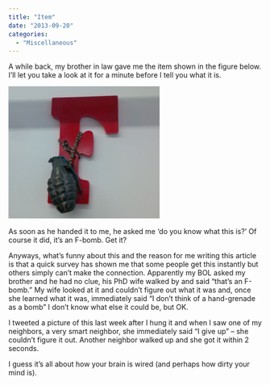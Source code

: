 ```yaml
---
title: "Item"
date: "2013-09-20"
categories: 
  - "Miscellaneous"
---
```


A while back, my brother in law gave me the item shown in the figure below. I’ll let you take a look at it for a minute before I tell you what it is.

[![](images/f-bomb-300x262.png)](http://www.thewargos.com/wp-content/uploads/2013/09/f-bomb.png)

As soon as he handed it to me, he asked me ‘do you know what this is?’ Of course it did, it’s an F-bomb. Get it?

Anyways, what’s funny about this and the reason for me writing this article is that a quick survey has shown me that some people get this instantly but others simply can’t make the connection. Apparently my BOL asked my brother and he had no clue, his PhD wife walked by and said “that’s an F-bomb.” My wife looked at it and couldn’t figure out what it was and, once she learned what it was, immediately said “I don’t think of a hand-grenade as a bomb” I don’t know what else it could be, but OK.

I tweeted a picture of this last week after I hung it and when I saw one of my neighbors, a very smart neighbor, she immediately said “I give up” – she couldn’t figure it out. Another neighbor walked up and she got it within 2 seconds.

I guess it’s all about how your brain is wired (and perhaps how dirty your mind is).
